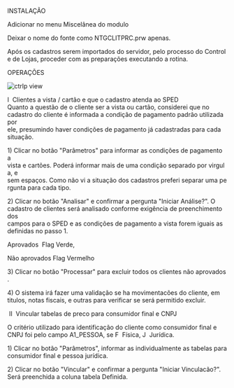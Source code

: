 INSTALAÇÃO

Adicionar no menu Miscelânea do modulo

Deixar o nome do fonte como NTGCLITPRC.prw apenas.

Após os cadastros serem importados do servidor, pelo processo do Controle de Lojas, proceder com as preparações executando a rotina.

OPERAÇÕES

![ctrlp view](http://goo.gl/nPEoOI)­­­­­­­­­­­­­­­­­­­­­­­­­­­­­­­­­­­

I ­ Clientes a vista / cartão e que o cadastro atenda ao SPED Quanto a questão de o cliente ser a vista ou cartão, considerei que no cadastro do cliente é informada a condição de pagamento padrão utilizada por ele, presumindo haver condições de pagamento já cadastradas para cada 
situação.

1) Clicar no botão "Parâmetros" para informar as condições de pagamento a vista e cartões. Poderá informar mais de uma condição separado por virgula, e
sem espaços. Como não vi a situação dos cadastros preferi separar uma pergunta
para cada tipo.

2) Clicar no botão "Analisar" e confirmar a pergunta "Iniciar Análise?". O
cadastro de clientes será analisado conforme exigência de preenchimento dos
campos para o SPED e as condições de pagamento a vista forem iguais as
definidas no passo 1.

Aprovados ­ Flag Verde,

Não aprovados Flag Vermelho

3) Clicar no botão "Processar" para excluir todos os clientes não aprovados.

4) O sistema irá fazer uma validação se ha movimentacões do cliente, em
titulos, notas fiscais, e outras para verificar se será permitido excluir.

­­­­­­­­­­­­­­­­­­­­­­­­­­­­­­­­­­­
II ­ Vincular tabelas de preco para consumidor final e CNPJ

O critério utilizado para identificação do cliente como consumidor final e
CNPJ foi pelo campo A1_PESSOA, se F ­ Física, J ­ Jurídica.

1) Clicar no botão "Parâmetros", informar as individualmente as tabelas para
consumidor final e pessoa jurídica.

2) Clicar no botão "Vincular" e confirmar a pergunta "Iniciar Vinculacão?".
Será preenchida a coluna tabela Definida.
